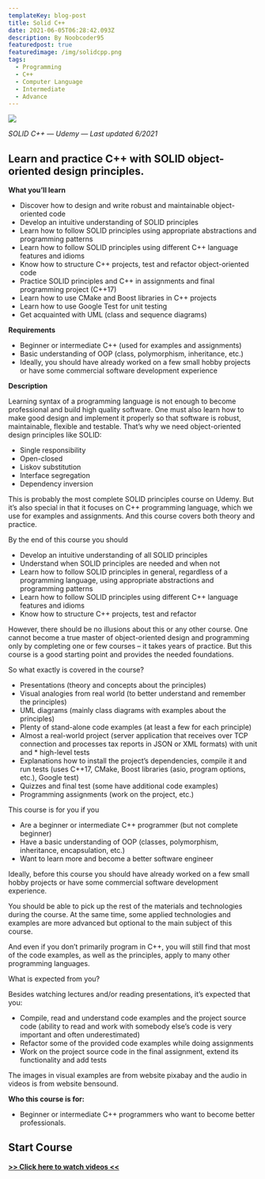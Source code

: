 ```yaml
---
templateKey: blog-post
title: Solid C++
date: 2021-06-05T06:28:42.093Z
description: By Noobcoder95
featuredpost: true
featuredimage: /img/solidcpp.png
tags:
  - Programming
  - C++
  - Computer Language
  - Intermediate
  - Advance
---
```

![](/img/solidcpp.png)

*SOLID C++ — Udemy — Last updated 6/2021*

## Learn and practice C++ with SOLID object-oriented design principles.

**What you’ll learn**

* Discover how to design and write robust and maintainable object-oriented code
* Develop an intuitive understanding of SOLID principles
* Learn how to follow SOLID principles using appropriate abstractions and programming patterns
* Learn how to follow SOLID principles using different C++ language features and idioms
* Know how to structure C++ projects, test and refactor object-oriented code
* Practice SOLID principles and C++ in assignments and final programming project (C++17)
* Learn how to use CMake and Boost libraries in C++ projects
* Learn how to use Google Test for unit testing
* Get acquainted with UML (class and sequence diagrams)


**Requirements**

* Beginner or intermediate C++ (used for examples and assignments)
* Basic understanding of OOP (class, polymorphism, inheritance, etc.)
* Ideally, you should have already worked on a few small hobby projects or have some commercial software development experience

**Description**

Learning syntax of a programming language is not enough to become professional and build high quality software. One must also learn how to make good design and implement it properly so that software is robust, maintainable, flexible and testable. That’s why we need object-oriented design principles like SOLID:

* Single responsibility
* Open-closed
* Liskov substitution
* Interface segregation
* Dependency inversion

This is probably the most complete SOLID principles course on Udemy. But it’s also special in that it focuses on C++ programming language, which we use for examples and assignments. And this course covers both theory and practice.

By the end of this course you should

* Develop an intuitive understanding of all SOLID principles
* Understand when SOLID principles are needed and when not
* Learn how to follow SOLID principles in general, regardless of a programming language, using appropriate abstractions and programming patterns
* Learn how to follow SOLID principles using different C++ language features and idioms
* Know how to structure C++ projects, test and refactor

However, there should be no illusions about this or any other course. One cannot become a true master of object-oriented design and programming only by completing one or few courses – it takes years of practice. But this course is a good starting point and provides the needed foundations.

So what exactly is covered in the course?

* Presentations (theory and concepts about the­ principles)
* Visual analogies from real world (to better understand and remember the principles)
* UML diagrams (mainly class diagrams with examples about the principles)
* Plenty of stand-alone code examples (at least a few for each principle)
* Almost a real-world project (server application that receives over TCP connection and processes tax reports in JSON or XML formats) with unit and * high-level tests
* Explanations how to install the project’s dependencies, compile it and run tests (uses C++17, CMake, Boost libraries (asio, program options, etc.), Google test)
* Quizzes and final test (some have additional code examples)
* Programming assignments (work on the project, etc.)

This course is for you if you

* Are a beginner or intermediate C++ programmer (but not complete beginner)
* Have a basic understanding of OOP (classes, polymorphism, inheritance, encapsulation, etc.)
* Want to learn more and become a better software engineer

Ideally, before this course you should have already worked on a few small hobby projects or have some commercial software development experience.

You should be able to pick up the rest of the materials and technologies during the course. At the same time, some applied technologies and examples are more advanced but optional to the main subject of this course.

And even if you don’t primarily program in C++, you will still find that most of the code examples, as well as the principles, apply to many other programming languages.

What is expected from you?

Besides watching lectures and/or reading presentations, it’s expected that you:

* Compile, read and understand code examples and the project source code (ability to read and work with somebody else’s code is very important and often underestimated)
* Refactor some of the provided code examples while doing assignments
* Work on the project source code in the final assignment, extend its functionality and add tests

The images in visual examples are from website pixabay and the audio in videos is from website bensound.

**Who this course is for:**

* Beginner or intermediate C++ programmers who want to become better professionals.

## **Start Course**

**[>> Click here to watch videos <<](https://www.fembed.com/p/8ywx5a87dn6ywl6)**
